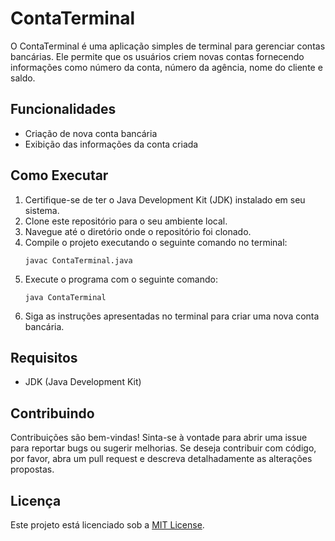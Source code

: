 # ContaTerminal

O ContaTerminal é uma aplicação simples de terminal para gerenciar contas bancárias. Ele permite que os usuários criem novas contas fornecendo informações como número da conta, número da agência, nome do cliente e saldo.

## Funcionalidades

- Criação de nova conta bancária
- Exibição das informações da conta criada

## Como Executar

1. Certifique-se de ter o Java Development Kit (JDK) instalado em seu sistema.
2. Clone este repositório para o seu ambiente local.
3. Navegue até o diretório onde o repositório foi clonado.
4. Compile o projeto executando o seguinte comando no terminal:
    ```
    javac ContaTerminal.java
    ```
5. Execute o programa com o seguinte comando:
    ```
    java ContaTerminal
    ```
6. Siga as instruções apresentadas no terminal para criar uma nova conta bancária.

## Requisitos

- JDK (Java Development Kit)

## Contribuindo

Contribuições são bem-vindas! Sinta-se à vontade para abrir uma issue para reportar bugs ou sugerir melhorias. Se deseja contribuir com código, por favor, abra um pull request e descreva detalhadamente as alterações propostas.

## Licença

Este projeto está licenciado sob a [MIT License](LICENSE).